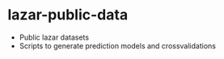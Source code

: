 # lazar-public-data

- Public lazar datasets
- Scripts to generate prediction models and crossvalidations
